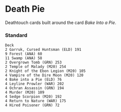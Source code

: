 # Death Pie
Deathtouch cards built around the card *Bake Into a Pie*.

### Standard
```
Deck
2 Garruk, Cursed Huntsman (ELD) 191
9 Forest (ANA) 60
11 Swamp (ANA) 58
2 Overgrown Tomb (GRN) 253
2 Temple of Malady (M20) 254
2 Knight of the Ebon Legion (M20) 105
4 Vampire of the Dire Moon (M20) 120
4 Bake into a Pie (ELD) 76
4 Leyline Prowler (WAR) 202
4 Ochran Assassin (GRN) 194
4 Murder (M20) 109
4 Sedge Scorpion (M20) 192
4 Return to Nature (WAR) 175
4 Hired Poisoner (GRN) 72
```
